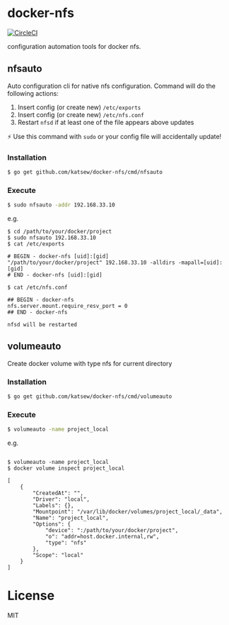 # docker-nfs

[![CircleCI](https://circleci.com/gh/katsew/docker-nfs/tree/master.svg?style=svg)](https://circleci.com/gh/katsew/docker-nfs/tree/master)

configuration automation tools for docker nfs.

## nfsauto

Auto configuration cli for native nfs configuration.
Command will do the following actions:

1. Insert config (or create new) `/etc/exports`
2. Insert config (or create new) `/etc/nfs.conf`
3. Restart `nfsd` if at least one of the file appears above updates

:zap: Use this command with `sudo` or your config file will accidentally update!

### Installation

```bash
$ go get github.com/katsew/docker-nfs/cmd/nfsauto
```

### Execute

```bash
$ sudo nfsauto -addr 192.168.33.10
```

e.g.

```
$ cd /path/to/your/docker/project
$ sudo nfsauto 192.168.33.10
$ cat /etc/exports

# BEGIN - docker-nfs [uid]:[gid]
"/path/to/your/docker/project" 192.168.33.10 -alldirs -mapall=[uid]:[gid]
# END - docker-nfs [uid]:[gid]

$ cat /etc/nfs.conf

## BEGIN - docker-nfs
nfs.server.mount.require_resv_port = 0
## END - docker-nfs

nfsd will be restarted

```

## volumeauto

Create docker volume with type nfs for current directory

### Installation

```bash
$ go get github.com/katsew/docker-nfs/cmd/volumeauto
```

### Execute

```bash
$ volumeauto -name project_local
```

e.g.

```

$ volumeauto -name project_local
$ docker volume inspect project_local

[
    {
        "CreatedAt": "",
        "Driver": "local",
        "Labels": {},
        "Mountpoint": "/var/lib/docker/volumes/project_local/_data",
        "Name": "project_local",
        "Options": {
            "device": ":/path/to/your/docker/project",
            "o": "addr=host.docker.internal,rw",
            "type": "nfs"
        },
        "Scope": "local"
    }
]
```

# License

MIT
